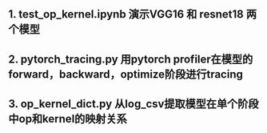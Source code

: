 ## 1. test_op_kernel.ipynb 演示VGG16 和 resnet18 两个模型
## 2. pytorch_tracing.py  用pytorch profiler在模型的forward，backward，optimize阶段进行tracing
## 3. op_kernel_dict.py 从log_csv提取模型在单个阶段中op和kernel的映射关系